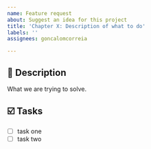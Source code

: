 ```yaml
---
name: Feature request
about: Suggest an idea for this project
title: 'Chapter X: Description of what to do'
labels: ''
assignees: goncalomcorreia

---
```


## 📝 Description
What we are trying to solve.

## ☑️ Tasks
- [ ] task one
- [ ] task two
